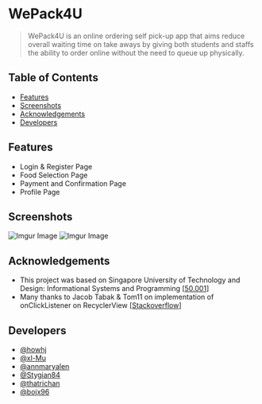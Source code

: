 # WePack4U

> WePack4U is an online ordering self pick-up app that aims reduce overall waiting time on take aways by giving both students and staffs the ability to order online without the need to queue up physically. 

## Table of Contents
* [Features](#features)
* [Screenshots](#screenshots)
* [Acknowledgements](#acknowledgements)
* [Developers](#developers)

## Features
- Login & Register Page
- Food Selection Page
- Payment and Confirmation Page
- Profile Page

## Screenshots
![Imgur Image](https://imgur.com/eJUDsuQ)
![Imgur Image](https://imgur.com/HQuMuis)
<!-- ![Example screenshot](./img/screenshot.png) -->

## Acknowledgements
- This project was based on Singapore University of Technology and Design: Informational Systems and Programming [[50.001](https://istd.sutd.edu.sg/undergraduate/courses/50001-information-systems-programming)]
- Many thanks to Jacob Tabak & Tom11 on implementation of onClickListener on RecyclerView [[Stackoverflow](https://stackoverflow.com/questions/24471109/recyclerview-onclick)]

## Developers
- [@howhj](https://github.com/howhj)
- [@xl-Mu](https://github.com/xl-Mu)
- [@annmaryalen](https://github.com/annmaryalen)
- [@Stygian84](https://github.com/Stygian84)
- [@thatrichan](https://github.com/thatrichan)
- [@bojx96](https://github.com/bojx96)
